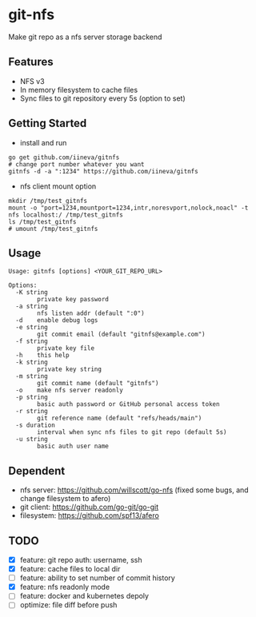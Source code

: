 # git-nfs

Make git repo as a nfs server storage backend

## Features

* NFS v3
* In memory filesystem to cache files
* Sync files to git repository every 5s (option to set)

## Getting Started

* install and run

```shell
go get github.com/iineva/gitnfs
# change port number whatever you want
gitnfs -d -a ":1234" https://github.com/iineva/gitnfs
```

* nfs client mount option

```shell
mkdir /tmp/test_gitnfs
mount -o "port=1234,mountport=1234,intr,noresvport,nolock,noacl" -t nfs localhost:/ /tmp/test_gitnfs
ls /tmp/test_gitnfs
# umount /tmp/test_gitnfs
```

## Usage

```
Usage: gitnfs [options] <YOUR_GIT_REPO_URL>

Options:
  -K string
        private key password
  -a string
        nfs listen addr (default ":0")
  -d    enable debug logs
  -e string
        git commit email (default "gitnfs@example.com")
  -f string
        private key file
  -h    this help
  -k string
        private key string
  -m string
        git commit name (default "gitnfs")
  -o    make nfs server readonly
  -p string
        basic auth password or GitHub personal access token
  -r string
        git reference name (default "refs/heads/main")
  -s duration
        interval when sync nfs files to git repo (default 5s)
  -u string
        basic auth user name
```

## Dependent

* nfs server: <https://github.com/willscott/go-nfs> (fixed some bugs, and change filesystem to afero)
* git client: <https://github.com/go-git/go-git>
* filesystem: <https://github.com/spf13/afero>

## TODO

- [x] feature: git repo auth: username, ssh
- [x] feature: cache files to local dir
- [ ] feature: ability to set number of commit history
- [x] feature: nfs readonly mode
- [ ] feature: docker and kubernetes depoly
- [ ] optimize: file diff before push
